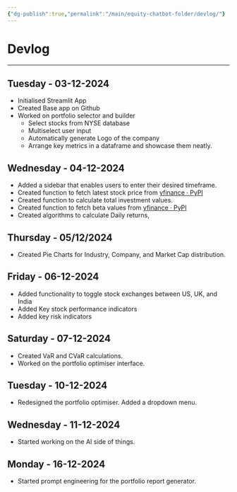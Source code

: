 ```yaml
---
{"dg-publish":true,"permalink":"/main/equity-chatbot-folder/devlog/"}
---
```



# Devlog

---
## Tuesday - 03-12-2024

- Initialised Streamlit App
- Created Base app on Github
- Worked on portfolio selector and builder
	- Select stocks from NYSE database
	- Multiselect user input
	- Automatically generate Logo of the company
	- Arrange key metrics in a dataframe and showcase them neatly.

## Wednesday - 04-12-2024

- Added a sidebar that enables users to enter their desired timeframe. 
- Created function to fetch latest stock price from [yfinance · PyPI](https://pypi.org/project/yfinance/)
- Created function to calculate total investment values. 
- Created function to fetch beta values from [yfinance · PyPI](https://pypi.org/project/yfinance/)
- Created algorithms to calculate Daily returns, 

## Thursday - 05/12/2024

- Created Pie Charts for Industry, Company, and Market Cap distribution. 

## Friday - 06-12-2024

- Added functionality to toggle stock exchanges between US, UK, and India
- Added Key stock performance indicators
- Added key risk indicators

## Saturday - 07-12-2024

- Created VaR and CVaR calculations. 
- Worked on the portfolio optimiser interface. 

## Tuesday - 10-12-2024

- Redesigned the portfolio optimiser. Added a dropdown menu. 

## Wednesday - 11-12-2024

- Started working on the AI side of things. 

## Monday - 16-12-2024

- Started prompt engineering for the portfolio report generator. 


